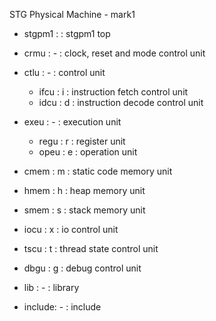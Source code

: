 

STG Physical Machine - mark1


  * stgpm1 :   : stgpm1 top

  * crmu   : - : clock, reset and mode control unit

  * ctlu   : - : control unit
    * ifcu : i : instruction fetch control unit
    * idcu : d : instruction decode control unit

  * exeu   : - : execution unit
    * regu : r : register unit
    * opeu : e : operation unit

  * cmem   : m : static code memory unit
  * hmem   : h : heap memory unit
  * smem   : s : stack memory unit

  * iocu   : x : io control unit
  * tscu   : t : thread state control unit
  * dbgu   : g : debug control unit

  * lib    : - : library
  * include: - : include




